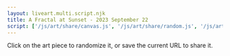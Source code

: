 ```yaml
---
layout: liveart.multi.script.njk
title: A Fractal at Sunset - 2023 September 22
script: ['/js/art/share/canvas.js', '/js/art/share/random.js', '/js/art/share/horizon.js', '/js/art/share/draw_kit.js', '/js/art/fractal_sunset.js']
---
```


Click on the art piece to randomize it, or save the current URL to share it.
